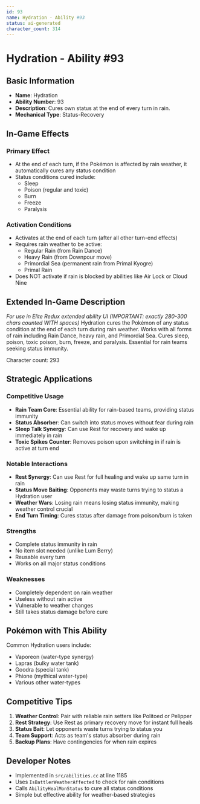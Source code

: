 ```yaml
---
id: 93
name: Hydration - Ability #93
status: ai-generated
character_count: 314
---
```


# Hydration - Ability #93

## Basic Information
- **Name**: Hydration
- **Ability Number**: 93
- **Description**: Cures own status at the end of every turn in rain.
- **Mechanical Type**: Status-Recovery

## In-Game Effects

### Primary Effect
- At the end of each turn, if the Pokémon is affected by rain weather, it automatically cures any status condition
- Status conditions cured include:
  - Sleep
  - Poison (regular and toxic)
  - Burn
  - Freeze
  - Paralysis

### Activation Conditions
- Activates at the end of each turn (after all other turn-end effects)
- Requires rain weather to be active:
  - Regular Rain (from Rain Dance)
  - Heavy Rain (from Downpour move)
  - Primordial Sea (permanent rain from Primal Kyogre)
  - Primal Rain
- Does NOT activate if rain is blocked by abilities like Air Lock or Cloud Nine

## Extended In-Game Description
*For use in Elite Redux extended ability UI (IMPORTANT: exactly 280-300 chars counted WITH spaces)*
Hydration cures the Pokémon of any status condition at the end of each turn during rain weather. Works with all forms of rain including Rain Dance, heavy rain, and Primordial Sea. Cures sleep, poison, toxic poison, burn, freeze, and paralysis. Essential for rain teams seeking status immunity.

Character count: 293

## Strategic Applications

### Competitive Usage
- **Rain Team Core**: Essential ability for rain-based teams, providing status immunity
- **Status Absorber**: Can switch into status moves without fear during rain
- **Sleep Talk Synergy**: Can use Rest for recovery and wake up immediately in rain
- **Toxic Spikes Counter**: Removes poison upon switching in if rain is active at turn end

### Notable Interactions
- **Rest Synergy**: Can use Rest for full healing and wake up same turn in rain
- **Status Move Baiting**: Opponents may waste turns trying to status a Hydration user
- **Weather Wars**: Losing rain means losing status immunity, making weather control crucial
- **End Turn Timing**: Cures status after damage from poison/burn is taken

### Strengths
- Complete status immunity in rain
- No item slot needed (unlike Lum Berry)
- Reusable every turn
- Works on all major status conditions

### Weaknesses
- Completely dependent on rain weather
- Useless without rain active
- Vulnerable to weather changes
- Still takes status damage before cure

## Pokémon with This Ability
Common Hydration users include:
- Vaporeon (water-type synergy)
- Lapras (bulky water tank)
- Goodra (special tank)
- Phione (mythical water-type)
- Various other water-types

## Competitive Tips
1. **Weather Control**: Pair with reliable rain setters like Politoed or Pelipper
2. **Rest Strategy**: Use Rest as primary recovery move for instant full heals
3. **Status Bait**: Let opponents waste turns trying to status you
4. **Team Support**: Acts as team's status absorber during rain
5. **Backup Plans**: Have contingencies for when rain expires

## Developer Notes
- Implemented in `src/abilities.cc` at line 1185
- Uses `IsBattlerWeatherAffected` to check for rain conditions
- Calls `AbilityHealMonStatus` to cure all status conditions
- Simple but effective ability for weather-based strategies